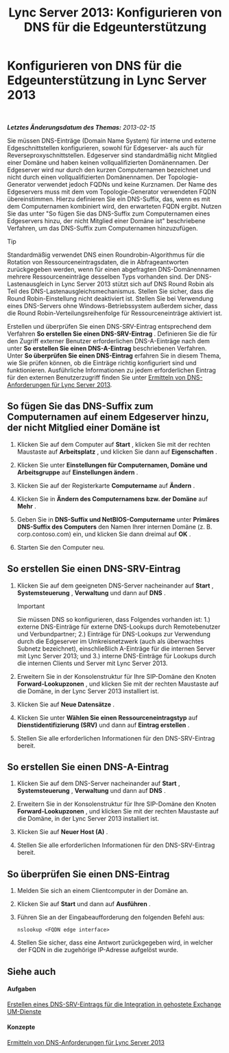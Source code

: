 ﻿---
title: 'Lync Server 2013: Konfigurieren von DNS für die Edgeunterstützung'
TOCTitle: Konfigurieren von DNS für die Edgeunterstützung
ms:assetid: 955493e6-aa29-424d-bb81-1ef87b3b15e3
ms:mtpsurl: https://technet.microsoft.com/de-de/library/Gg398756(v=OCS.15)
ms:contentKeyID: 49294793
ms.date: 05/19/2016
mtps_version: v=OCS.15
ms.translationtype: HT
---

# Konfigurieren von DNS für die Edgeunterstützung in Lync Server 2013

 

_**Letztes Änderungsdatum des Themas:** 2013-02-15_

Sie müssen DNS-Einträge (Domain Name System) für interne und externe Edgeschnittstellen konfigurieren, sowohl für Edgeserver- als auch für Reverseproxyschnittstellen. Edgeserver sind standardmäßig nicht Mitglied einer Domäne und haben keinen vollqualifizierten Domänennamen. Der Edgeserver wird nur durch den kurzen Computernamen bezeichnet und nicht durch einen vollqualifizierten Domänennamen. Der Topologie-Generator verwendet jedoch FQDNs und keine Kurznamen. Der Name des Edgeservers muss mit dem vom Topologie-Generator verwendeten FQDN übereinstimmen. Hierzu definieren Sie ein DNS-Suffix, das, wenn es mit dem Computernamen kombiniert wird, den erwarteten FQDN ergibt. Nutzen Sie das unter "So fügen Sie das DNS-Suffix zum Computernamen eines Edgeservers hinzu, der nicht Mitglied einer Domäne ist" beschriebene Verfahren, um das DNS-Suffix zum Computernamen hinzuzufügen.


> [!TIP]
> Standardmäßig verwendet DNS einen Roundrobin-Algorithmus für die Rotation von Ressourceneintragsdaten, die in Abfrageantworten zurückgegeben werden, wenn für einen abgefragten DNS-Domänennamen mehrere Ressourceneinträge desselben Typs vorhanden sind. Der DNS-Lastenausgleich in Lync Server 2013 stützt sich auf DNS Round Robin als Teil des DNS-Lastenausgleichsmechanismus. Stellen Sie sicher, dass die Round Robin-Einstellung nicht deaktiviert ist. Stellen Sie bei Verwendung eines DNS-Servers ohne Windows-Betriebssystem außerdem sicher, dass die Round Robin-Verteilungsreihenfolge für Ressourceneinträge aktiviert ist.



Erstellen und überprüfen Sie einen DNS-SRV-Eintrag entsprechend dem Verfahren **So erstellen Sie einen DNS-SRV-Eintrag** . Definieren Sie die für den Zugriff externer Benutzer erforderlichen DNS-A-Einträge nach dem unter **So erstellen Sie einen DNS-A-Eintrag** beschriebenen Verfahren. Unter **So überprüfen Sie einen DNS-Eintrag** erfahren Sie in diesem Thema, wie Sie prüfen können, ob die Einträge richtig konfiguriert sind und funktionieren. Ausführliche Informationen zu jedem erforderlichen Eintrag für den externen Benutzerzugriff finden Sie unter [Ermitteln von DNS-Anforderungen für Lync Server 2013](lync-server-2013-determine-dns-requirements.md).

## So fügen Sie das DNS-Suffix zum Computernamen auf einem Edgeserver hinzu, der nicht Mitglied einer Domäne ist

1.  Klicken Sie auf dem Computer auf **Start** , klicken Sie mit der rechten Maustaste auf **Arbeitsplatz** , und klicken Sie dann auf **Eigenschaften** .

2.  Klicken Sie unter **Einstellungen für Computernamen, Domäne und Arbeitsgruppe** auf **Einstellungen ändern** .

3.  Klicken Sie auf der Registerkarte **Computername** auf **Ändern** .

4.  Klicken Sie in **Ändern des Computernamens bzw. der Domäne** auf **Mehr** .

5.  Geben Sie in **DNS-Suffix und NetBIOS-Computername** unter **Primäres DNS-Suffix des Computers** den Namen Ihrer internen Domäne (z. B. corp.contoso.com) ein, und klicken Sie dann dreimal auf **OK** .

6.  Starten Sie den Computer neu.

## So erstellen Sie einen DNS-SRV-Eintrag

1.  Klicken Sie auf dem geeigneten DNS-Server nacheinander auf **Start** , **Systemsteuerung** , **Verwaltung** und dann auf **DNS** .
    

    > [!IMPORTANT]
    > Sie müssen DNS so konfigurieren, dass Folgendes vorhanden ist: 1.) externe DNS-Einträge für externe DNS-Lookups durch Remotebenutzer und Verbundpartner; 2.) Einträge für DNS-Lookups zur Verwendung durch die Edgeserver im Umkreisnetzwerk (auch als überwachtes Subnetz bezeichnet), einschließlich A-Einträge für die internen Server mit Lync Server 2013; und 3.) interne DNS-Einträge für Lookups durch die internen Clients und Server mit Lync Server 2013.



2.  Erweitern Sie in der Konsolenstruktur für Ihre SIP-Domäne den Knoten **Forward-Lookupzonen** , und klicken Sie mit der rechten Maustaste auf die Domäne, in der Lync Server 2013 installiert ist.

3.  Klicken Sie auf **Neue Datensätze** .

4.  Klicken Sie unter **Wählen Sie einen Ressourceneintragstyp** auf **Dienstidentifizierung (SRV)** und dann auf **Eintrag erstellen** .

5.  Stellen Sie alle erforderlichen Informationen für den DNS-SRV-Eintrag bereit.

## So erstellen Sie einen DNS-A-Eintrag

1.  Klicken Sie auf dem DNS-Server nacheinander auf **Start** , **Systemsteuerung** , **Verwaltung** und dann auf **DNS** .

2.  Erweitern Sie in der Konsolenstruktur für Ihre SIP-Domäne den Knoten **Forward-Lookupzonen** , und klicken Sie mit der rechten Maustaste auf die Domäne, in der Lync Server 2013 installiert ist.

3.  Klicken Sie auf **Neuer Host (A)** .

4.  Stellen Sie alle erforderlichen Informationen für den DNS-SRV-Eintrag bereit.

## So überprüfen Sie einen DNS-Eintrag

1.  Melden Sie sich an einem Clientcomputer in der Domäne an.

2.  Klicken Sie auf **Start** und dann auf **Ausführen** .

3.  Führen Sie an der Eingabeaufforderung den folgenden Befehl aus:
    
        nslookup <FQDN edge interface>

4.  Stellen Sie sicher, dass eine Antwort zurückgegeben wird, in welcher der FQDN in die zugehörige IP-Adresse aufgelöst wurde.

## Siehe auch

#### Aufgaben

[Erstellen eines DNS-SRV-Eintrags für die Integration in gehostete Exchange UM-Dienste](lync-server-2013-create-a-dns-srv-record-for-integration-with-hosted-exchange-um.md)  

#### Konzepte

[Ermitteln von DNS-Anforderungen für Lync Server 2013](lync-server-2013-determine-dns-requirements.md)


